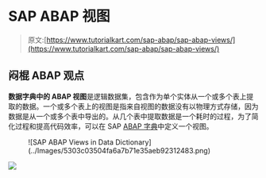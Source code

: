 # SAP ABAP 视图

> 原文:[https://www.tutorialkart.com/sap-abap/sap-abap-views/](https://www.tutorialkart.com/sap-abap/sap-abap-views/)

## **闷棍 ABAP 观点**

**数据字典中的 ABAP 视图**是逻辑数据集，包含作为单个实体从一个或多个表上提取的数据。一个或多个表上的视图是指来自视图的数据没有以物理方式存储，因为数据是从一个或多个表中导出的。从几个表中提取数据是一个耗时的过程，为了简化过程和提高代码效率，可以在 SAP [ABAP 字典](https://www.tutorialkart.com/sap-abap/sap-abap-data-dictionary/)中定义一个视图。

<figure class="aligncenter">![SAP ABAP Views in Data Dictionary](../Images/5303c03504fa6a7b71e35aeb92312483.png)</figure>

[![](../Images/925da31b32d6bc3827932f6c8afb11bb.png)](https://www.tutorialkart.com/)